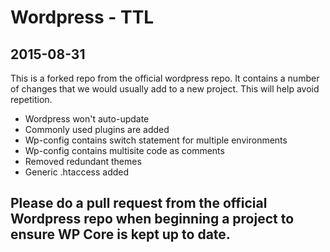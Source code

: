 # Wordpress - TTL

## 2015-08-31

This is a forked repo from the official wordpress repo. It contains a number of changes that we would usually add to a new project. This will help avoid repetition. 

- Wordpress won't auto-update
- Commonly used plugins are added
- Wp-config contains switch statement for multiple environments
- Wp-config contains multisite code as comments
- Removed redundant themes
- Generic .htaccess added

## Please do a pull request from the official Wordpress repo when beginning a project to ensure WP Core is kept up to date.